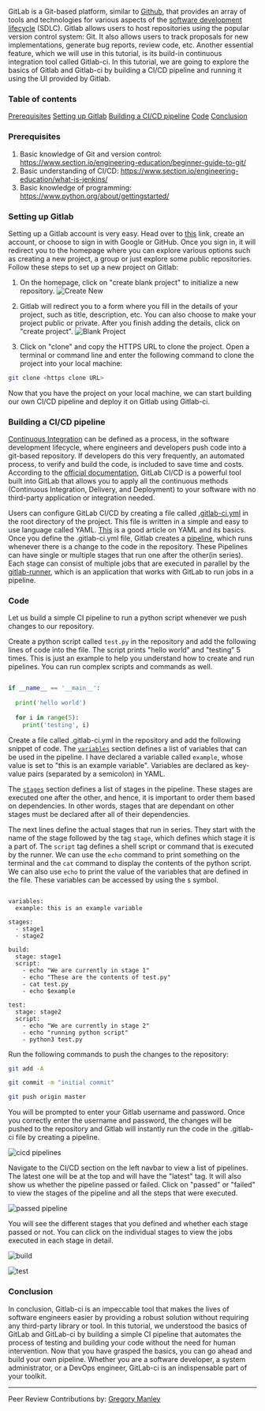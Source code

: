 

GitLab is a Git-based platform, similar to [Github](https://github.com/), that provides an array of tools and technologies for various aspects of the [software development lifecycle](https://www.tutorialspoint.com/sdlc/sdlc_overview.htm) (SDLC). Gitlab allows users to host repositories using the popular version control system: Git. It also allows users to track proposals for new implementations, generate bug reports, review code, etc. Another essential feature, which we will use in this tutorial, is its build-in continuous integration tool called Gitlab-ci. In this tutorial, we are going to explore the basics of Gitlab and Gitlab-ci by building a CI/CD pipeline and running it using the UI provided by Gitlab.

### Table of contents
[Prerequisites](#prerequisites)
[Setting up Gitlab](#setting-up-gitlab)
[Building a CI/CD pipeline](#building-a-cicd-pipeline)
[Code](#code)
[Conclusion](#conclusion)

### Prerequisites 
1. Basic knowledge of Git and version control: https://www.section.io/engineering-education/beginner-guide-to-git/
2. Basic understanding of CI/CD: https://www.section.io/engineering-education/what-is-jenkins/
3. Basic knowledge of programming: https://www.python.org/about/gettingstarted/

### Setting up Gitlab
Setting up a Gitlab account is very easy. Head over to [this](https://gitlab.com/users/sign_in) link, create an account, or choose to sign in with Google or GitHub. Once you sign in, it will redirect you to the homepage where you can explore various options such as creating a new project, a group or just explore some public repositories. Follow these steps to set up a new project on Gitlab:

1. On the homepage, click on "create blank project" to initialize a new repository. 
![Create New](/engineering-education/building-a-cicd-pipeline-using-gitlab/create_new.png)

2. Gitlab will redirect you to a form where you fill in the details of your project, such as title, description, etc. You can also choose to make your project public or private. After you finish adding the details, click on "create project". 
![Blank Project](/engineering-education/building-a-cicd-pipeline-using-gitlab/blank_project.png)

3. Click on "clone" and copy the HTTPS URL to clone the project. Open a terminal or command line and enter the following command to clone the project into your local machine:

```bash
git clone <https clone URL>
```

Now that you have the project on your local machine, we can start building our own CI/CD pipeline and deploy it on Gitlab using Gitlab-ci. 

### Building a CI/CD pipeline
[Continuous Integration](https://codeship.com/continuous-integration-essentials) can be defined as a process, in the software development lifecycle, where engineers and developers push code into a git-based repository. If developers do this very frequently, an automated process, to verify and build the code, is included to save time and costs. According to the [official documentation](https://docs.gitlab.com/ee/ci/), GitLab CI/CD is a powerful tool built into GitLab that allows you to apply all the continuous methods (Continuous Integration, Delivery, and Deployment) to your software with no third-party application or integration needed. 

Users can configure GitLab CI/CD by creating a file called [.gitlab-ci.yml](https://docs.gitlab.com/ee/ci/yaml/gitlab_ci_yaml.html) in the root directory of the project. This file is written in a simple and easy to use language called YAML. [This](https://www.tutorialspoint.com/yaml/index.htm) is a good article on YAML and its basics. Once you define the .gitlab-ci.yml file, Gitlab creates a [pipeline](https://docs.gitlab.com/ee/ci/pipelines/index.html), which runs whenever there is a change to the code in the repository. These Pipelines can have single or multiple stages that run one after the other(in series). Each stage can consist of multiple jobs that are executed in parallel by the [gitlab-runner](https://docs.gitlab.com/runner/), which is an application that works with GitLab to run jobs in a pipeline.

### Code
Let us build a simple CI pipeline to run a python script whenever we push changes to our repository. 

Create a python script called `test.py` in the repository and add the following lines of code into the file. The script prints "hello world" and "testing" 5 times. This is just an example to help you understand how to create and run pipelines. You can run complex scripts and commands as well. 

```python

if __name__ == '__main__':
  
  print('hello world')
  
  for i in range(5):
    print('testing', i)

```

Create a file called .gitlab-ci.yml in the repository and add the following snippet of code. The [`variables`](https://docs.gitlab.com/ee/ci/variables/) section defines a list of variables that can be used in the pipeline. I have declared a variable called `example`, whose value is set to "this is an example variable".  Variables are declared as key-value pairs (separated by a semicolon) in YAML. 

The [`stages`](https://docs.gitlab.com/ee/ci/yaml/#stage) section defines a list of stages in the pipeline. These stages are executed one after the other, and hence, it is important to order them based on dependencies. In other words, stages that are dependant on other stages must be declared after all of their dependencies. 

The next lines define the actual stages that run in series. They start with the name of the stage followed by the tag `stage`, which defines which stage it is a part of. The `script` tag defines a shell script or command that is executed by the runner. We can use the `echo` command to print something on the terminal and the `cat` command to display the contents of the python script. We can also use `echo` to print the value of the variables that are defined in the file. These variables can be accessed by using the `$` symbol. 

```yaml![Blank Project](/engineering-education/building-a-cicd-pipeline-using-gitlab/blank_project.png)

variables:
  example: this is an example variable

stages:
  - stage1
  - stage2

build:
  stage: stage1
  script:
    - echo "We are currently in stage 1"
    - echo "These are the contents of test.py"
    - cat test.py
    - echo $example

test:
  stage: stage2
  script:
    - echo "We are currently in stage 2"
    - echo "running python script"
    - python3 test.py

```

Run the following commands to push the changes to the repository:

```bash
git add -A
```

```bash
git commit -m "initial commit"
```

```bash
git push origin master
```

You will be prompted to enter your Gitlab username and password. Once you correctly enter the username and password, the changes will be pushed to the repository and Gitlab will instantly run the code in the .gitlab-ci file by creating a pipeline.

![cicd pipelines](/engineering-education/building-a-cicd-pipeline-using-gitlab/cicd_pipelines.png)

Navigate to the CI/CD section on the left navbar to view a list of pipelines. The latest one will be at the top and will have the "latest" tag. It will also show us whether the pipeline passed or failed. Click on "passed" or "failed" to view the stages of the pipeline and all the steps that were executed.

![passed pipeline](/engineering-education/building-a-cicd-pipeline-using-gitlab/passed_pipeline.png)

You will see the different stages that you defined and whether each stage passed or not. You can click on the individual stages to view the jobs executed in each stage in detail.

![build](/engineering-education/building-a-cicd-pipeline-using-gitlab/build.png)

![test](/engineering-education/building-a-cicd-pipeline-using-gitlab/test.png)

### Conclusion
In conclusion, Gitlab-ci is an impeccable tool that makes the lives of software engineers easier by providing a robust solution without requiring any third-party library or tool. In this tutorial, we understood the basics of GitLab and GitLab-ci by building a simple CI pipeline that automates the process of testing and building your code without the need for human intervention. Now that you have grasped the basics, you can go ahead and build your own pipeline. Whether you are a software developer, a system administrator, or a DevOps engineer, GitLab-ci is an indispensable part of your toolkit. 


---
Peer Review Contributions by: [Gregory Manley](/engineering-education/authors/gregory-manley/)
